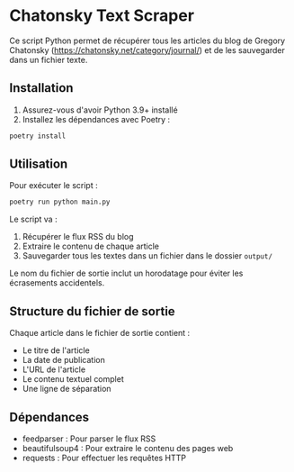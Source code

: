 # Chatonsky Text Scraper

Ce script Python permet de récupérer tous les articles du blog de Gregory Chatonsky (https://chatonsky.net/category/journal/) et de les sauvegarder dans un fichier texte.

## Installation

1. Assurez-vous d'avoir Python 3.9+ installé
2. Installez les dépendances avec Poetry :

```bash
poetry install
```

## Utilisation

Pour exécuter le script :

```bash
poetry run python main.py
```

Le script va :

1. Récupérer le flux RSS du blog
2. Extraire le contenu de chaque article
3. Sauvegarder tous les textes dans un fichier dans le dossier `output/`

Le nom du fichier de sortie inclut un horodatage pour éviter les écrasements accidentels.

## Structure du fichier de sortie

Chaque article dans le fichier de sortie contient :

- Le titre de l'article
- La date de publication
- L'URL de l'article
- Le contenu textuel complet
- Une ligne de séparation

## Dépendances

- feedparser : Pour parser le flux RSS
- beautifulsoup4 : Pour extraire le contenu des pages web
- requests : Pour effectuer les requêtes HTTP
